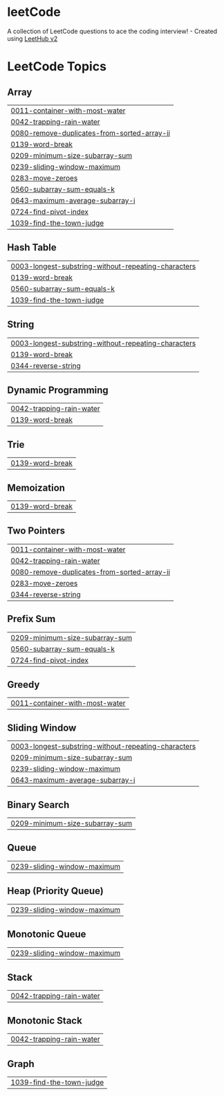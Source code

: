 # leetCode
A collection of LeetCode questions to ace the coding interview! - Created using [LeetHub v2](https://github.com/arunbhardwaj/LeetHub-2.0)

<!---LeetCode Topics Start-->
# LeetCode Topics
## Array
|  |
| ------- |
| [0011-container-with-most-water](https://github.com/singhanju12340/leetCode/tree/master/0011-container-with-most-water) |
| [0042-trapping-rain-water](https://github.com/singhanju12340/leetCode/tree/master/0042-trapping-rain-water) |
| [0080-remove-duplicates-from-sorted-array-ii](https://github.com/singhanju12340/leetCode/tree/master/0080-remove-duplicates-from-sorted-array-ii) |
| [0139-word-break](https://github.com/singhanju12340/leetCode/tree/master/0139-word-break) |
| [0209-minimum-size-subarray-sum](https://github.com/singhanju12340/leetCode/tree/master/0209-minimum-size-subarray-sum) |
| [0239-sliding-window-maximum](https://github.com/singhanju12340/leetCode/tree/master/0239-sliding-window-maximum) |
| [0283-move-zeroes](https://github.com/singhanju12340/leetCode/tree/master/0283-move-zeroes) |
| [0560-subarray-sum-equals-k](https://github.com/singhanju12340/leetCode/tree/master/0560-subarray-sum-equals-k) |
| [0643-maximum-average-subarray-i](https://github.com/singhanju12340/leetCode/tree/master/0643-maximum-average-subarray-i) |
| [0724-find-pivot-index](https://github.com/singhanju12340/leetCode/tree/master/0724-find-pivot-index) |
| [1039-find-the-town-judge](https://github.com/singhanju12340/leetCode/tree/master/1039-find-the-town-judge) |
## Hash Table
|  |
| ------- |
| [0003-longest-substring-without-repeating-characters](https://github.com/singhanju12340/leetCode/tree/master/0003-longest-substring-without-repeating-characters) |
| [0139-word-break](https://github.com/singhanju12340/leetCode/tree/master/0139-word-break) |
| [0560-subarray-sum-equals-k](https://github.com/singhanju12340/leetCode/tree/master/0560-subarray-sum-equals-k) |
| [1039-find-the-town-judge](https://github.com/singhanju12340/leetCode/tree/master/1039-find-the-town-judge) |
## String
|  |
| ------- |
| [0003-longest-substring-without-repeating-characters](https://github.com/singhanju12340/leetCode/tree/master/0003-longest-substring-without-repeating-characters) |
| [0139-word-break](https://github.com/singhanju12340/leetCode/tree/master/0139-word-break) |
| [0344-reverse-string](https://github.com/singhanju12340/leetCode/tree/master/0344-reverse-string) |
## Dynamic Programming
|  |
| ------- |
| [0042-trapping-rain-water](https://github.com/singhanju12340/leetCode/tree/master/0042-trapping-rain-water) |
| [0139-word-break](https://github.com/singhanju12340/leetCode/tree/master/0139-word-break) |
## Trie
|  |
| ------- |
| [0139-word-break](https://github.com/singhanju12340/leetCode/tree/master/0139-word-break) |
## Memoization
|  |
| ------- |
| [0139-word-break](https://github.com/singhanju12340/leetCode/tree/master/0139-word-break) |
## Two Pointers
|  |
| ------- |
| [0011-container-with-most-water](https://github.com/singhanju12340/leetCode/tree/master/0011-container-with-most-water) |
| [0042-trapping-rain-water](https://github.com/singhanju12340/leetCode/tree/master/0042-trapping-rain-water) |
| [0080-remove-duplicates-from-sorted-array-ii](https://github.com/singhanju12340/leetCode/tree/master/0080-remove-duplicates-from-sorted-array-ii) |
| [0283-move-zeroes](https://github.com/singhanju12340/leetCode/tree/master/0283-move-zeroes) |
| [0344-reverse-string](https://github.com/singhanju12340/leetCode/tree/master/0344-reverse-string) |
## Prefix Sum
|  |
| ------- |
| [0209-minimum-size-subarray-sum](https://github.com/singhanju12340/leetCode/tree/master/0209-minimum-size-subarray-sum) |
| [0560-subarray-sum-equals-k](https://github.com/singhanju12340/leetCode/tree/master/0560-subarray-sum-equals-k) |
| [0724-find-pivot-index](https://github.com/singhanju12340/leetCode/tree/master/0724-find-pivot-index) |
## Greedy
|  |
| ------- |
| [0011-container-with-most-water](https://github.com/singhanju12340/leetCode/tree/master/0011-container-with-most-water) |
## Sliding Window
|  |
| ------- |
| [0003-longest-substring-without-repeating-characters](https://github.com/singhanju12340/leetCode/tree/master/0003-longest-substring-without-repeating-characters) |
| [0209-minimum-size-subarray-sum](https://github.com/singhanju12340/leetCode/tree/master/0209-minimum-size-subarray-sum) |
| [0239-sliding-window-maximum](https://github.com/singhanju12340/leetCode/tree/master/0239-sliding-window-maximum) |
| [0643-maximum-average-subarray-i](https://github.com/singhanju12340/leetCode/tree/master/0643-maximum-average-subarray-i) |
## Binary Search
|  |
| ------- |
| [0209-minimum-size-subarray-sum](https://github.com/singhanju12340/leetCode/tree/master/0209-minimum-size-subarray-sum) |
## Queue
|  |
| ------- |
| [0239-sliding-window-maximum](https://github.com/singhanju12340/leetCode/tree/master/0239-sliding-window-maximum) |
## Heap (Priority Queue)
|  |
| ------- |
| [0239-sliding-window-maximum](https://github.com/singhanju12340/leetCode/tree/master/0239-sliding-window-maximum) |
## Monotonic Queue
|  |
| ------- |
| [0239-sliding-window-maximum](https://github.com/singhanju12340/leetCode/tree/master/0239-sliding-window-maximum) |
## Stack
|  |
| ------- |
| [0042-trapping-rain-water](https://github.com/singhanju12340/leetCode/tree/master/0042-trapping-rain-water) |
## Monotonic Stack
|  |
| ------- |
| [0042-trapping-rain-water](https://github.com/singhanju12340/leetCode/tree/master/0042-trapping-rain-water) |
## Graph
|  |
| ------- |
| [1039-find-the-town-judge](https://github.com/singhanju12340/leetCode/tree/master/1039-find-the-town-judge) |
<!---LeetCode Topics End-->
